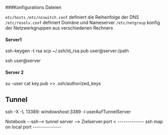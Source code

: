 ###Konfigurations Dateien

`etc/hosts`
`/etc/nsswitch.conf` definiert die Reihenfolge der DNS
`/etc/resolv.conf` definiert Domäne und Nameserver
`/etc/netgroup`		konfig der Netzwerkgruppen aus verschiedenen Rechners

#### Server1 
ssh-keygen -t rsa
scp ~/.ssh/id_rsa.pub user@server:/path

ssh user@server

#### Server 2
su -user 
cat key.pub >> .ssh/authorized_keys


## Tunnel
ssh -X -L 13389: windowshost:3389 -l userAufTunnelServer 


Notebook --ssh--> tunnel server --> Zielserver:port
< ------------- ssh map on local port --------------
